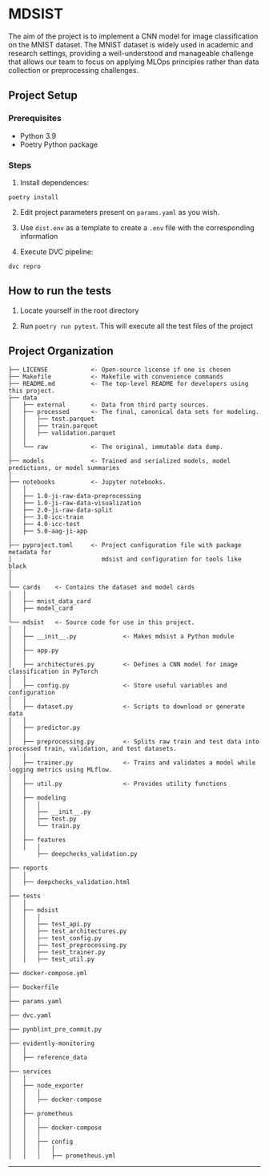# MDSIST

The aim of the project is to implement a CNN  model for image classification on the MNIST dataset.  The MNIST dataset is widely used in academic and research settings, providing a well-understood and manageable challenge that allows our team to focus on applying MLOps principles rather than data collection or preprocessing challenges.

## Project Setup

### Prerequisites
* Python 3.9
* Poetry Python package

### Steps

1. Install dependences:
```shell
poetry install
```
2. Edit project parameters present on `params.yaml` as you wish.

3. Use `dist.env` as a template to create a `.env` file with the corresponding information

4. Execute DVC pipeline:

```shell
dvc repro
```

## How to run the tests

1. Locate yourself in the root directory

2. Run `poetry run pytest`. This will execute all the test files of the project

## Project Organization

```
├── LICENSE            <- Open-source license if one is chosen
├── Makefile           <- Makefile with convenience commands
├── README.md          <- The top-level README for developers using this project.
├── data
│   ├── external       <- Data from third party sources.
│   ├── processed      <- The final, canonical data sets for modeling.
│   │   ├── test.parquet
│   │   ├── train.parquet
│   │   ├── validation.parquet
│   │
│   └── raw            <- The original, immutable data dump.
│
├── models             <- Trained and serialized models, model predictions, or model summaries
│
├── notebooks          <- Jupyter notebooks.
│   │
│   ├── 1.0-ji-raw-data-preprocessing
│   ├── 1.0-ji-raw-data-visualization
│   ├── 2.0-ji-raw-data-split
│   ├── 3.0-icc-train
│   ├── 4.0-icc-test
│   ├── 5.0-aag-ji-app
│
├── pyproject.toml     <- Project configuration file with package metadata for 
│                         mdsist and configuration for tools like black
│
│
└── cards    <- Contains the dataset and model cards
│   │
│   ├── mnist_data_card
│   ├── model_card
│
└── mdsist   <- Source code for use in this project.
│   │
│   ├── __init__.py             <- Makes mdsist a Python module
│   │
│   ├── app.py             
│   │
│   ├── architectures.py        <- Defines a CNN model for image classification in PyTorch
│   │
│   ├── config.py               <- Store useful variables and configuration
│   │
│   ├── dataset.py              <- Scripts to download or generate data
│   │
│   ├── predictor.py             
│   │
│   ├── preprocessing.py        <- Splits raw train and test data into processed train, validation, and test datasets.
│   │
│   ├── trainer.py              <- Trains and validates a model while logging metrics using MLflow.
│   │
│   ├── util.py                 <- Provides utility functions
│   │
│   ├── modeling
│   │   │             
│   │   ├── __init__.py 
│   │   ├── test.py               
│   │   └── train.py     
│   │
│   ├── features
│   │   │                
│       ├── deepchecks_validation.py
│
├── reports  
│   │
│   ├── deepchecks_validation.html
│
├── tests  
│   │
│   ├── mdsist
│   │   │             
│   │   ├── test_api.py
│   │   ├── test_architectures.py
│   │   ├── test_config.py
│   │   ├── test_preprocessing.py
│   │   ├── test_trainer.py
│   │   ├── test_util.py
│ 
├── docker-compose.yml
│
├── Dockerfile
│
├── params.yaml
│
├── dvc.yaml
│
├── pynblint_pre_commit.py
│
├── evidently-monitoring  
│   │
│   ├── reference_data
│
├── services  
│   │
│   ├── node_exporter
│   │   │             
│   │   ├── docker-compose
│   │  
│   ├── prometheus
│   │   │             
│   │   ├── docker-compose  
│   │   │             
│   │   ├── config
│   │   │   │
│   │   │   ├── prometheus.yml

```

--------

